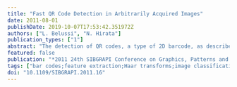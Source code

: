 ```yaml
---
title: "Fast QR Code Detection in Arbitrarily Acquired Images"
date: 2011-08-01
publishDate: 2019-10-07T17:53:42.351972Z
authors: ["L. Belussi", "N. Hirata"]
publication_types: ["1"]
abstract: "The detection of QR codes, a type of 2D barcode, as described in the literature consists merely in the determination of the boundaries of the symbol region in images obtained with the specific intent of highlighting the symbol. However, many important applications such as those related with accessibility technologies or robotics, depends on first detecting the presence of a barcode in an environment. We employ Viola-Jones rapid object detection framework to address the problem of finding QR codes in arbitrarily acquired images. This framework provides an efficient way to focus the detection process in promising regions of the image and a very fast feature calculation approach for pattern classification. An extensive study of variations in the parameters of the framework for detecting finder patterns, present in three corners of every QR code, was carried out. Detection accuracy superior to 90%, with controlled number of false positives, is achieved. We also propose a post-processing algorithm that aggregates the results of the first step and decides if the detected finder patterns are part of QR code symbols. This two-step processing is done in real time."
featured: false
publication: "*2011 24th SIBGRAPI Conference on Graphics, Patterns and Images*"
tags: ["bar codes;feature extraction;Haar transforms;image classification;image coding;object detection;fast QR code detection;arbitrarily acquired image;2D barcode;images symbol region;accessibility technology;Viola-Jones rapid object detection framework;image region;fast feature calculation approach;pattern classification;finder pattern detection;post processing algorithm;Training;Prototypes;Boosting;Object detection;Feature extraction;Face detection;Decoding;QR code;2D barcode;Haar-like features;cascade classifier;boosting;classification;pattern recognition"]
doi: "10.1109/SIBGRAPI.2011.16"
---
```


